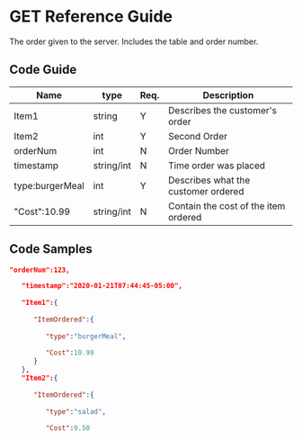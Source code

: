 # GET Reference Guide
The order given to the server. Includes the table and order number.  

## Code Guide

Name | type | Req. | Description
---- | ----- | ----- | --------------------
Item1 | string | Y |  Describes the customer's order
Item2 | int  | Y | Second Order 
orderNum | int  | N | Order Number 
timestamp | string/int  | N | Time order was placed 
type:burgerMeal | int  | Y |  Describes what the customer ordered
"Cost":10.99 | string/int  | N | Contain the cost of the item ordered 

## Code Samples
```JSON
"orderNum":123,

   "timestamp":"2020-01-21T07:44:45-05:00",
   
   "Item1":{
   
      "ItemOrdered":{
      
         "type":"burgerMeal",
         
         "Cost":10.99
      }
   },
   "Item2":{
   
      "ItemOrdered":{
      
         "type":"salad",
         
         "Cost":9.50


